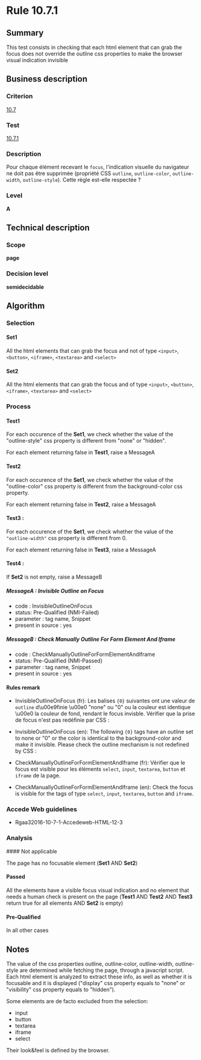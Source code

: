 # Rule 10.7.1

## Summary

This test consists in checking that each html element that can grab the
focus does not override the outline css properties to make the browser
visual indication invisible

## Business description

### Criterion

[10.7](http://references.modernisation.gouv.fr/rgaa/criteres.html#crit-10-7)

### Test

[10.7.1](http://references.modernisation.gouv.fr/rgaa/criteres.html#test-10-7-1)

### Description

Pour chaque &eacute;l&eacute;ment recevant le `focus`, l'indication visuelle du navigateur ne doit pas &ecirc;tre supprim&eacute;e (propri&eacute;t&eacute; CSS `outline`, `outline-color`, `outline-width`, `outline-style`). Cette r&egrave;gle est-elle respect&eacute;e ?

### Level

**A**

## Technical description

### Scope

**page**

### Decision level

**semidecidable**

## Algorithm

### Selection

#### Set1

All the html elements that can grab the focus and not of type `<input>`,
`<button>`, `<iframe>`, `<textarea>` and `<select>`

#### Set2

All the html elements that can grab the focus and of type `<input>`,
`<button>`, `<iframe>`, `<textarea>` and `<select>`

### Process

#### Test1

For each occurence of the **Set1**, we check whether the value of the
"outline-style" css property is different from "none" or "hidden".

For each element returning false in **Test1**, raise a MessageA

#### Test2

For each occurence of the **Set1**, we check whether the value of the
"outline-color" css property is different from the background-color css
property.

For each element returning false in **Test2**, raise a MessageA

#### Test3 :

For each occurence of the **Set1**, we check whether the value of the
`"outline-width"` css property is different from 0.

For each element returning false in **Test3**, raise a MessageA

#### Test4 :

If **Set2** is not empty, raise a MessageB

##### MessageA : Invisible Outline on Focus

-   code : InvisibleOutlineOnFocus
-   status: Pre-Qualified (NMI-Failed)
-   parameter : tag name, Snippet
-   present in source : yes

##### MessageB : Check Manually Outline For Form Element And Iframe

-   code : CheckManuallyOutlineForFormElementAndIframe
-   status: Pre-Qualified (NMI-Passed)
-   parameter : tag name, Snippet
-   present in source : yes

#### Rules remark

 * InvisibleOutlineOnFocus (fr): Les balises <code>{0}</code> suivantes ont une valeur de <code>outline</code> d\u00e9finie \u00e0 "none" ou "0" ou la couleur est identique \u00e0 la couleur de fond, rendant le focus invisble. V&eacute;rifier que la prise de focus n&#39;est pas red&eacute;finie par CSS :
 * InvisibleOutlineOnFocus (en): The following <code>{0}</code> tags have an outline set to none or "0" or the color is identical to the background-color and make it invisible. Please check the outline mechanism is not redefined by CSS :

 * CheckManuallyOutlineForFormElementAndIframe (fr): V&eacute;rifier que le focus est visible pour les &eacute;l&eacute;ments <code>select</code>, <code>input</code>, <code>textarea</code>, <code>button</code> et <code>iframe</code> de la page.
 * CheckManuallyOutlineForFormElementAndIframe (en): Check the focus is visible for the tags of type <code>select</code>, <code>input</code>, <code>textarea</code>, <code>button</code> and <code>iframe</code>.

### Accede Web guidelines

 * Rgaa32016-10-7-1-Accedeweb-HTML-12-3

### Analysis

#### Not applicable

The page has no focusable element (**Set1** AND **Set2**)

#### Passed

All the elements have a visible focus visual indication and no element that needs a human check is present on the page (**Test1** AND **Test2** AND **Test3** return true for all elements AND **Set2** is
empty)

#### Pre-Qualified

In all other cases

## Notes

The value of the css properties outline, outline-color, outline-width,
outline-style are determined while fetching the page, through a
javacript script. Each html element is analyzed to extract these info,
as well as whether it is focusable and it is displayed ("display" css
property equals to "none" or "visibility" css property equals to
"hidden").

Some elements are de facto excluded from the selection:

-   input
-   button
-   textarea
-   iframe
-   select

Their look&feel is defined by the browser.
